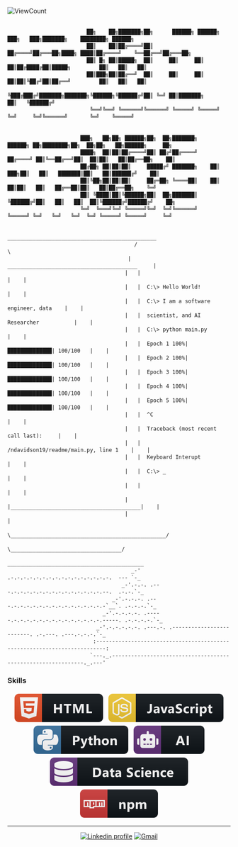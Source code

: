 ![ViewCount](https://views.whatilearened.today/views/github/ndavidson19/ndavidson19.svg?cache=remove)

```

                         ██╗    ██╗███████╗██╗      ██████╗ ██████╗ ███╗   ███╗███████╗    ████████╗ ██████╗ 
                         ██║    ██║██╔════╝██║     ██╔════╝██╔═══██╗████╗ ████║██╔════╝    ╚══██╔══╝██╔═══██╗
                         ██║ █╗ ██║█████╗  ██║     ██║     ██║   ██║██╔████╔██║█████╗         ██║   ██║   ██║
                         ██║███╗██║██╔══╝  ██║     ██║     ██║   ██║██║╚██╔╝██║██╔══╝         ██║   ██║   ██║
                         ╚███╔███╔╝███████╗███████╗╚██████╗╚██████╔╝██║ ╚═╝ ██║███████╗       ██║   ╚██████╔╝
                          ╚══╝╚══╝ ╚══════╝╚══════╝ ╚═════╝ ╚═════╝ ╚═╝     ╚═╝╚══════╝       ╚═╝    ╚═════╝ 


                       ███╗   ██╗██╗ ██████╗██╗  ██╗███████╗     ██████╗ ██╗████████╗██╗  ██╗██╗   ██╗██████╗     ██╗
                       ████╗  ██║██║██╔════╝██║ ██╔╝██╔════╝    ██╔════╝ ██║╚══██╔══╝██║  ██║██║   ██║██╔══██╗    ██║
                       ██╔██╗ ██║██║██║     █████╔╝ ███████╗    ██║  ███╗██║   ██║   ███████║██║   ██║██████╔╝    ██║
                       ██║╚██╗██║██║██║     ██╔═██╗ ╚════██║    ██║   ██║██║   ██║   ██╔══██║██║   ██║██╔══██╗    ╚═╝
                       ██║ ╚████║██║╚██████╗██║  ██╗███████║    ╚██████╔╝██║   ██║   ██║  ██║╚██████╔╝██████╔╝    ██╗
                       ╚═╝  ╚═══╝╚═╝ ╚═════╝╚═╝  ╚═╝╚══════╝     ╚═════╝ ╚═╝   ╚═╝   ╚═╝  ╚═╝ ╚═════╝ ╚═════╝     ╚═╝

                                         _______________________________________________                                                                             
                                        /                                                \
                                      |    _________________________________________     |
                                     |   |                                         |    |      
                                     |   |  C:\> Hello World!                      |    |    
                                     |   |  C:\> I am a software engineer, data    |    |    
                                     |   |  scientist, and AI Researcher           |    |                   
                                     |   |  C:\> python main.py                    |    |   
                                     |   |  Epoch 1 100%|██████████████| 100/100   |    |   
                                     |   |  Epoch 2 100%|██████████████| 100/100   |    |   
                                     |   |  Epoch 3 100%|██████████████| 100/100   |    |   
                                     |   |  Epoch 4 100%|██████████████| 100/100   |    |    
                                     |   |  Epoch 5 100%|██████████████| 100/100   |    |   
                                     |   |  ^C                                     |    |    
                                     |   |  Traceback (most recent call last):     |    |  
                                     |   |  /ndavidson19/readme/main.py, line 1    |    |   
                                     |   |  Keyboard Interupt                      |    |  
                                     |   |  C:\> _                                 |    |   
                                     |   |                                         |    |  
                                     |   |_________________________________________|    |    
                                     |                                                  |   
                                      \_________________________________________________/
                                             \___________________________________/
                                           ___________________________________________
                                       _-'    .-.-.-.-.-.-.-.-.-.-.-.-.-.-.-.-.  --- `-_
                                    _-'.-.-. .---.-.-.-.-.-.-.-.-.-.-.-.-.-.-.--.  .-.-.`-_
                                 _-'.-.-.-. .---.-.-.-.-.-.-.-.-.-.-.-.-.-.-.-`__`. .-.-.-.`-_
                              _-'.-.-.-.-. .-----.-.-.-.-.-.-.-.-.-.-.-.-.-.-.-----. .-.-.-.-.`-_
                            _-'.-.-.-.-.-. .---.-. .-------------------------. .-.---. .---.-.-.-.`-_
                           :-------------------------------------------------------------------------:
                          `---._.-------------------------------------------------------------._.---'

```

<!--
**ndavidson19/ndavidson19** is a ✨ _special_ ✨ repository because its `README.md` (this file) appears on your GitHub profile.

Here are some ideas to get you started:

- 🔭 I’m currently working on ...
- 🌱 I’m currently learning ...
- 👯 I’m looking to collaborate on ...
- 🤔 I’m looking for help with ...
- 💬 Ask me about ...
- 📫 How to reach me: ...
- 😄 Pronouns: ...
- ⚡ Fun fact: ...
-->

### Skills

<p align="center">
 <img src="https://github.com/anishghimire603/anishghimire603/blob/master/Assets/html.svg" alt="html" style="vertical-align:top; margin:4px">
 <img src="https://github.com/anishghimire603/anishghimire603/blob/master/Assets/javascript.svg" alt="javascript" style="vertical-align:top; margin:4px">
 <img src="https://github.com/anishghimire603/anishghimire603/blob/master/Assets/python.svg" alt="python" style="vertical-align:top; margin:4px">
 <img src="https://github.com/anishghimire603/anishghimire603/blob/master/Assets/ai.svg" alt="ai" style="vertical-align:top; margin:4px">
 <img src="https://github.com/anishghimire603/anishghimire603/blob/master/Assets/datascience.svg" alt="datascience" style="vertical-align:top; margin:4px">
 <img src="https://github.com/anishghimire603/anishghimire603/blob/master/Assets/npm.svg" alt="npm" style="vertical-align:top; margin:4px">
</p>


  

-------

<p align="center">
    <a href="https://www.linkedin.com/in/nicholasdavidson01/"><img alt="Linkedin profile" title="Linkedin" src="https://raw.githubusercontent.com/Thomas-George-T/Thomas-George-T/master/assets/linkedin.svg" width="100" height="30" /></a>
    <a href="mailto:ndavidson19@ucla.edu"><img alt="Gmail" src="https://raw.githubusercontent.com/Thomas-George-T/Thomas-George-T/master/assets/google-gmail.svg" title="Email" width="100" height="30" /></a>

</p>


